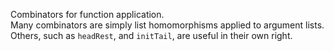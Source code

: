 
Combinators for function application.  
Many combinators are simply list homomorphisms applied to argument lists.  
Others, such as `headRest`, and `initTail`, are useful in their own right.  

